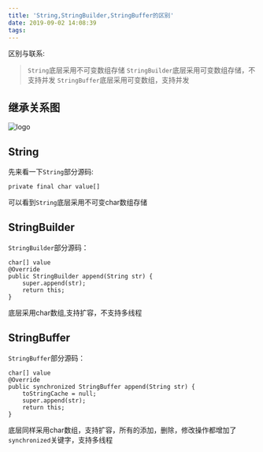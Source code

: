 ```yaml
---
title: 'String,StringBuilder,StringBuffer的区别'
date: 2019-09-02 14:08:39
tags:
---
```

区别与联系:
> `String`底层采用不可变数组存储
> `StringBuilder`底层采用可变数组存储，不支持并发
> `StringBuffer`底层采用可变数组，支持并发
## 继承关系图
![logo](String.png)
## String
先来看一下`String`部分源码:
```
private final char value[]
```
可以看到`String`底层采用不可变char数组存储
## StringBuilder
`StringBuilder`部分源码：
```
char[] value
@Override
public StringBuilder append(String str) {
    super.append(str);
    return this;
}
```
底层采用char数组,支持扩容，不支持多线程
## StringBuffer
`StringBuffer`部分源码：
```
char[] value
@Override
public synchronized StringBuffer append(String str) {
    toStringCache = null;
    super.append(str);
    return this;
}
```
底层同样采用char数组，支持扩容，所有的添加，删除，修改操作都增加了`synchronized`关键字，支持多线程